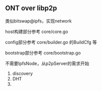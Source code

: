 ## ONT over libp2p


类似bitswap@ipfs，实现network

host构建部分参考 core/core.go

config部分参考 core/builder.go 的BuildCfg 等

bootstrap部分参考 core/bootstrap.go

不需要IpfsNode，从p2pServer的需求开始
1. discovery
2. DHT
3. 



